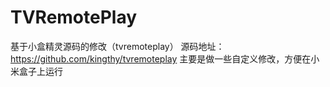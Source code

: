 # TVRemotePlay
基于小盒精灵源码的修改（tvremoteplay）
源码地址：https://github.com/kingthy/tvremoteplay
主要是做一些自定义修改，方便在小米盒子上运行
